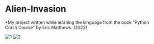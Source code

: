 # Alien-Invasion
*My project written while learning the language from the book "Python Crash Course" by Eric Matthews. (2022)

![1](https://user-images.githubusercontent.com/103965129/180619728-a71119da-f4d0-41e8-bf71-669ee35a7889.png)
![2](https://user-images.githubusercontent.com/103965129/180619747-22c7da08-fd1c-45d9-9e47-290adefc2aa3.png)
